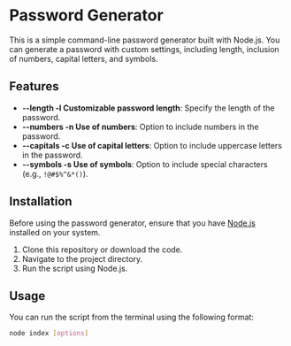# Password Generator

This is a simple command-line password generator built with Node.js. You can generate a password with custom settings, including length, inclusion of numbers, capital letters, and symbols.

## Features

- **--length -l Customizable password length**: Specify the length of the password.
- **--numbers -n Use of numbers**: Option to include numbers in the password.
- **--capitals -c Use of capital letters**: Option to include uppercase letters in the password.
- **--symbols -s Use of symbols**: Option to include special characters (e.g., `!@#$%^&*()`).

## Installation

Before using the password generator, ensure that you have [Node.js](https://nodejs.org) installed on your system.

1. Clone this repository or download the code.
2. Navigate to the project directory.
3. Run the script using Node.js.

## Usage

You can run the script from the terminal using the following format:

```bash
node index [options]
